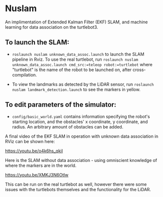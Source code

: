 # Nuslam
An implimentation of Extended Kalman Filter (EKF) SLAM, and machine learning for data association on the turtlebot3.

## To launch the SLAM:
* `roslaunch nuslam unknown_data_assoc.launch` to launch the SLAM pipeline in Rviz. To use the real turtlebot, run `roslaunch nuslam unknown_data_assoc.launch cmd_src:=teleop robot:=turtlebot` where "turtlebot" is the name of the robot to be launched on, after cross-compilation.

* To view the landmarks as detected by the LiDAR sensor, run `roslaunch nuslam landmark_detection.launch` to see the markers in yellow.

## To edit parameters of the simulator:
* `config/basic_world.yaml` contains information specifying the robot's starting location, and the obstacles' x coordinate, y coordinate, and radius. An arbitrary amount of obstacles can be added.

A final video of the EKF SLAM in operation with unknown data association in RViz can be shown here:

https://youtu.be/o4k6hs_qkiI

Here is the SLAM without data association - using omniscient knowledge of where the markers are in the world.

https://youtu.be/XMKJ3N6Otlw

This can be run on the real turtlebot as well, however there were some issues with the turtlebots themselves and the functionality for the LiDAR.
